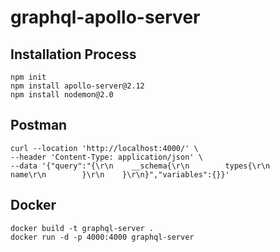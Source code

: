 # graphql-apollo-server

## Installation Process

```
npm init
npm install apollo-server@2.12
npm install nodemon@2.0
```

## Postman 
```
curl --location 'http://localhost:4000/' \
--header 'Content-Type: application/json' \
--data '{"query":"{\r\n    __schema{\r\n        types{\r\n            name\r\n        }\r\n    }\r\n}","variables":{}}'
```

## Docker

```
docker build -t graphql-server .
docker run -d -p 4000:4000 graphql-server
```